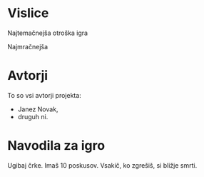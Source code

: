 # Vislice

Najtemačnejša otroška igra

Najmračnejša

# Avtorji 

To so vsi avtorji projekta:

- Janez Novak,
- druguh ni.

# Navodila za igro

Ugibaj črke. Imaš 10 poskusov. Vsakič, ko zgrešiš, si bližje smrti.
